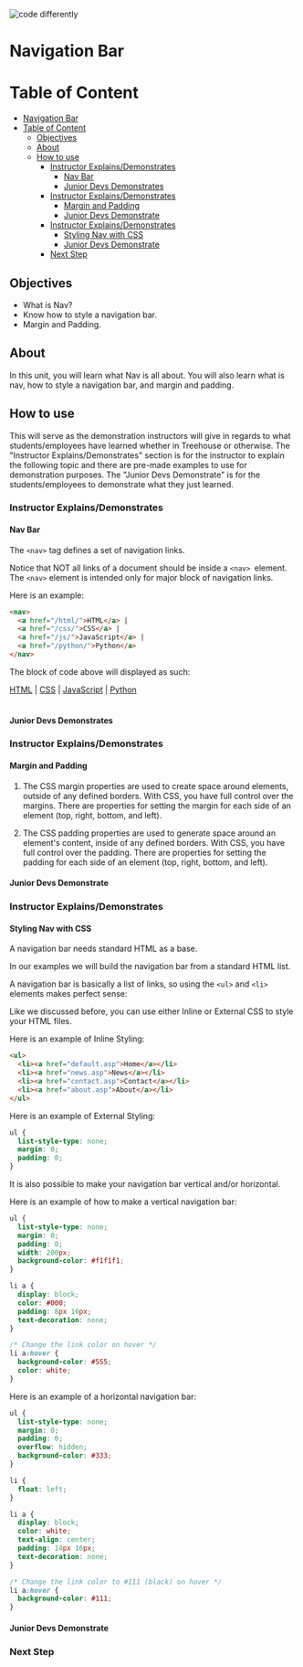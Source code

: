![code differently](https://user-images.githubusercontent.com/54545904/91590200-f82ec600-e928-11ea-9433-eea450388abf.png)

# Navigation Bar

# Table of Content

- [Navigation Bar](#navigation-bar)
- [Table of Content](#table-of-content)
  - [Objectives](#objectives)
  - [About](#about)
  - [How to use](#how-to-use)
    - [Instructor Explains/Demonstrates](#instructor-explainsdemonstrates)
      - [Nav Bar](#nav-bar)
      - [Junior Devs Demonstrates](#junior-devs-demonstrates)
    - [Instructor Explains/Demonstrates](#instructor-explainsdemonstrates-1)
      - [Margin and Padding](#margin-and-padding)
      - [Junior Devs Demonstrate](#junior-devs-demonstrate)
    - [Instructor Explains/Demonstrates](#instructor-explainsdemonstrates-2)
      - [Styling Nav with CSS](#styling-nav-with-css)
      - [Junior Devs Demonstrate](#junior-devs-demonstrate-1)
    - [Next Step](#next-step)

## Objectives

- What is Nav?
- Know how to style a navigation bar.
- Margin and Padding.


## About

In this unit, you will learn what Nav is all about. You will also learn what is nav, how to style a navigation bar, and margin and padding.


## How to use

This will serve as the demonstration instructors will give in regards to what students/employees have learned whether in Treehouse or otherwise. The "Instructor Explains/Demonstrates" section is for the instructor to explain the following topic and there are pre-made examples to use for demonstration purposes. The "Junior Devs Demonstrate" is for the students/employees to demonstrate what they just learned.

### Instructor Explains/Demonstrates

#### Nav Bar

The ```<nav>``` tag defines a set of navigation links.

Notice that NOT all links of a document should be inside a ```<nav> ```element. The ```<nav>``` element is intended only for major block of navigation links.

Here is an example:
```html
<nav>
  <a href="/html/">HTML</a> |
  <a href="/css/">CSS</a> |
  <a href="/js/">JavaScript</a> |
  <a href="/python/">Python</a>
</nav>
```
The block of code above will displayed as such:
<nav>
  <a href="/html/">HTML</a> |
  <a href="/css/">CSS</a> |
  <a href="/js/">JavaScript</a> |
  <a href="/python/">Python</a>
</nav>
<br>

#### Junior Devs Demonstrates

### Instructor Explains/Demonstrates

#### Margin and Padding


1. The CSS margin properties are used to create space around elements, outside of any defined borders.
With CSS, you have full control over the margins. There are properties for setting the margin for each side of an element (top, right, bottom, and left).

2. The CSS padding properties are used to generate space around an element's content, inside of any defined borders. With CSS, you have full control over the padding. There are properties for setting the padding for each side of an element (top, right, bottom, and left).


#### Junior Devs Demonstrate

### Instructor Explains/Demonstrates

#### Styling Nav with CSS

A navigation bar needs standard HTML as a base.

In our examples we will build the navigation bar from a standard HTML list.

A navigation bar is basically a list of links, so using the ```<ul>``` and ```<li>``` elements makes perfect sense:

Like we discussed before, you can use either Inline or External CSS to style your HTML files.

Here is an example of Inline Styling:
```html
<ul>
  <li><a href="default.asp">Home</a></li>
  <li><a href="news.asp">News</a></li>
  <li><a href="contact.asp">Contact</a></li>
  <li><a href="about.asp">About</a></li>
</ul>
```

Here is an example of External Styling:
```css
ul {
  list-style-type: none;
  margin: 0;
  padding: 0;
}
```

It is also possible to make your navigation bar vertical and/or horizontal.

Here is an example of how to make a vertical navigation bar:
```css
ul {
  list-style-type: none;
  margin: 0;
  padding: 0;
  width: 200px;
  background-color: #f1f1f1;
}

li a {
  display: block;
  color: #000;
  padding: 8px 16px;
  text-decoration: none;
}

/* Change the link color on hover */
li a:hover {
  background-color: #555;
  color: white;
}
```

Here is an example of a horizontal navigation bar: 
```css
ul {
  list-style-type: none;
  margin: 0;
  padding: 0;
  overflow: hidden;
  background-color: #333;
}

li {
  float: left;
}

li a {
  display: block;
  color: white;
  text-align: center;
  padding: 14px 16px;
  text-decoration: none;
}

/* Change the link color to #111 (black) on hover */
li a:hover {
  background-color: #111;
}
```
#### Junior Devs Demonstrate

### Next Step